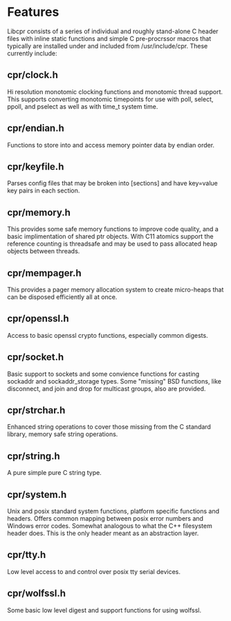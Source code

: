 # Features

Libcpr consists of a series of individual and roughly stand-alone C header
files with inline static functions and simple C pre-procrssor macros that
typically are installed under and included from /usr/include/cpr. These
currently include:

## cpr/clock.h

Hi resolution monotomic clocking functions and monotomic thread support. This
supports converting monotomic timepoints for use with poll, select, ppoll, and
pselect as well as with time\_t system time.

## cpr/endian.h

Functions to store into and access memory pointer data by endian order.

## cpr/keyfile.h

Parses config files that may be broken into \[sections\] and have key=value key
pairs in each section.

## cpr/memory.h

This provides some safe memory functions to improve code quality, and a basic
implimentation of shared ptr objects. With C11 atomics support the reference
counting is threadsafe and may be used to pass allocated heap objects between
threads.

## cpr/mempager.h

This provides a pager memory allocation system to create micro-heaps that can be
disposed efficiently all at once.

## cpr/openssl.h

Access to basic openssl crypto functions, especially common digests.

## cpr/socket.h

Basic support to sockets and some convience functions for casting sockaddr and
sockaddr\_storage types. Some "missing" BSD functions, like disconnect, and
join and drop for multicast groups, also are provided.

## cpr/strchar.h

Enhanced string operations to cover those missing from the C standard library,
memory safe string operations.

## cpr/string.h

A pure simple pure C string type.

## cpr/system.h

Unix and posix standard system functions, platform specific functions and
headers. Offers common mapping between posix error numbers and Windows error
codes. Somewhat analogous to what the C++ filesystem header does. This is the
only header meant as an abstraction layer.

## cpr/tty.h

Low level access to and control over posix tty serial devices.

## cpr/wolfssl.h

Some basic low level digest and support functions for using wolfssl.

